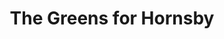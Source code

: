 ---
layout: group
title: The Greens for Hornsby
area: hornsby
org: The Greens
website: hornsbygreens.org.au
---